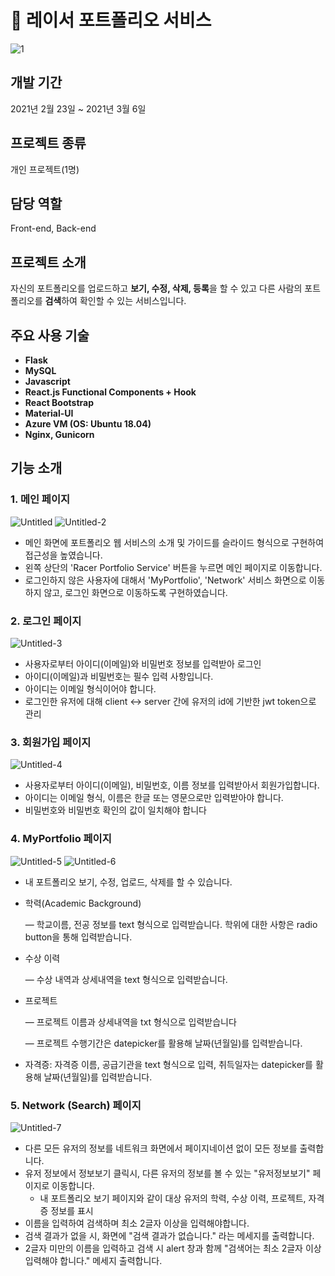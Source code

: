 # 🤩 레이서 포트폴리오 서비스
![1](https://user-images.githubusercontent.com/70768269/122634892-dbfc4f80-d11b-11eb-8461-99e5772d7c6b.png)

## 개발 기간

2021년 2월 23일 ~ 2021년 3월 6일

## 프로젝트 종류

개인 프로젝트(1명)

## 담당 역할

Front-end, Back-end

## 프로젝트 소개

자신의 포트폴리오를 업로드하고 **보기, 수정, 삭제, 등록**을 할 수 있고 다른 사람의 포트폴리오를 **검색**하여 확인할 수 있는 서비스입니다.

## 주요 사용 기술

- **Flask**
- **MySQL**
- **Javascript**
- **React.js Functional Components + Hook**
- **React Bootstrap**
- **Material-UI**
- **Azure VM (OS: Ubuntu 18.04)**
- **Nginx, Gunicorn**

## 기능 소개

### 1. 메인 페이지
![Untitled](https://user-images.githubusercontent.com/70768269/122634896-e1f23080-d11b-11eb-9680-f997a7815650.png)
![Untitled-2](https://user-images.githubusercontent.com/70768269/122635012-5cbb4b80-d11c-11eb-8677-10b4c6806636.png)

- 메인 화면에 포트폴리오 웹 서비스의 소개 및 가이드를 슬라이드 형식으로 구현하여 접근성을 높였습니다.
- 왼쪽 상단의 'Racer Portfolio Service' 버튼을 누르면 메인 페이지로 이동합니다.
- 로그인하지 않은 사용자에 대해서 'MyPortfolio', 'Network' 서비스 화면으로 이동하지 않고, 로그인 화면으로 이동하도록 구현하였습니다.

### 2. 로그인 페이지
![Untitled-3](https://user-images.githubusercontent.com/70768269/122635017-5e850f00-d11c-11eb-9cbc-32125bed553b.png)

- 사용자로부터 아이디(이메일)와 비밀번호 정보를 입력받아 로그인
- 아이디(이메일)과 비밀번호는 필수 입력 사항입니다.
- 아이디는 이메일 형식이어야 합니다.
- 로그인한 유저에 대해 client ↔ server 간에 유저의 id에 기반한 jwt token으로 관리

### 3. 회원가입 페이지
![Untitled-4](https://user-images.githubusercontent.com/70768269/122635023-62b12c80-d11c-11eb-8b59-42bdf83a6a00.png)

- 사용자로부터 아이디(이메일), 비밀번호, 이름 정보를 입력받아서 회원가입합니다.
- 아이디는 이메일 형식, 이름은 한글 또는 영문으로만 입력받아야 합니다.
- 비밀번호와 비밀번호 확인의 값이 일치해야 합니다

### 4. MyPortfolio 페이지
![Untitled-5](https://user-images.githubusercontent.com/70768269/122635025-6644b380-d11c-11eb-9706-fdc8e885ea39.png)
![Untitled-6](https://user-images.githubusercontent.com/70768269/122635028-693fa400-d11c-11eb-8b64-3b09cc393fb3.png)

- 내 포트폴리오 보기, 수정, 업로드, 삭제를 할 수 있습니다.
- 학력(Academic Background)

    — 학교이름, 전공 정보를 text 형식으로 입력받습니다.  학위에 대한 사항은 radio button을 통해 입력받습니다.

- 수상 이력

    — 수상 내역과 상세내역을 text 형식으로 입력받습니다.

- 프로젝트

    — 프로젝트 이름과 상세내역을 txt 형식으로 입력받습니다

    — 프로젝트 수행기간은 datepicker를 활용해 날짜(년월일)를 입력받습니다.

- 자격증: 자격증 이름, 공급기관을 text 형식으로 입력, 취득일자는 datepicker를 활용해 날짜(년월일)를 입력받습니다.

### 5. Network (Search) 페이지
![Untitled-7](https://user-images.githubusercontent.com/70768269/122635032-6b096780-d11c-11eb-8ffc-6a3305edad78.png)

- 다른 모든 유저의 정보를 네트워크 화면에서 페이지네이션 없이 모든 정보를 출력합니다.
- 유저 정보에서 정보보기 클릭시, 다른 유저의 정보를 볼 수 있는 "유저정보보기" 페이지로 이동합니다.
    - 내 포트폴리오 보기 페이지와 같이 대상 유저의 학력, 수상 이력, 프로젝트, 자격증 정보를 표시
- 이름을 입력하여 검색하며 최소 2글자 이상을 입력해야합니다.
- 검색 결과가 없을 시, 화면에 "검색 결과가 없습니다." 라는 메세지를 출력합니다.
- 2글자 미만의 이름을 입력하고 검색 시 alert 창과 함께 "검색어는 최소 2글자 이상 입력해야 합니다." 메세지 출력합니다.

